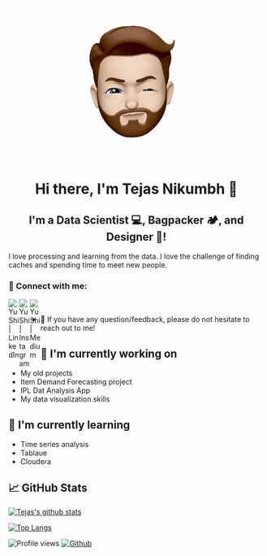 <p align="center">
    <img width="400" src="https://github.com/immangeek/immangeek/raw/main/face_animated.gif">

<h1 align="center">
Hi there, I'm Tejas Nikumbh 👋
</h1>

<h2 align="center">
I'm a Data Scientist 💻, Bagpacker 🏕️, and Designer 🎨!
</h2> 

I love processing and learning from the data. I love the challenge of finding caches and spending time to meet new people. 

### 🤝 Connect with me:

<a href="https://www.linkedin.com/in/yushi95/"><img align="left" src="https://raw.githubusercontent.com/yushi1007/yushi1007/main/images/linkedin.svg" alt="Yu Shi | LinkedIn" width="21px"/></a>
<a href="https://instagram.com/yushi.95"><img align="left" src="https://raw.githubusercontent.com/yushi1007/yushi1007/main/images/instagram.svg" alt="Yu Shi | Instagram" width="21px"/></a>
<a href="https://yushi95.medium.com/"><img align="left" src="https://raw.githubusercontent.com/yushi1007/yushi1007/main/images/medium.svg" alt="Yu Shi | Medium" width="21px"/></a>
</br>
- 💬 If you have any question/feedback, please do not hesitate to reach out to me!

## 🔭 I'm currently working on

- My old projects
- Item Demand Forecasting project
- IPL Dat Analysis App
- My data visualization skills

## 🌱 I'm currently learning

- Time series analysis
- Tablaue
- Cloudera


## 📈 GitHub Stats 
[![Tejas's github stats](https://github-readme-stats.vercel.app/api?username=tejasnikumbh999&count_private=true&show_icons=true&theme=radical&hide_rank=false)](https://github.com/tejasnikumbh999/github-readme-stats)

[![Top Langs](https://github-readme-stats.vercel.app/api/top-langs/?username=tejasnikumbh999&layout=compact)](https://github.com/tejasnikumbh999)

![Profile views](https://visitor-badge.glitch.me/badge?page_id=tejasnikumbh999)
[![Github](https://img.shields.io/github/followers/tejasnikumbh999?label=Follow&style=social)](https://github.com/tejasnikumbh999)

